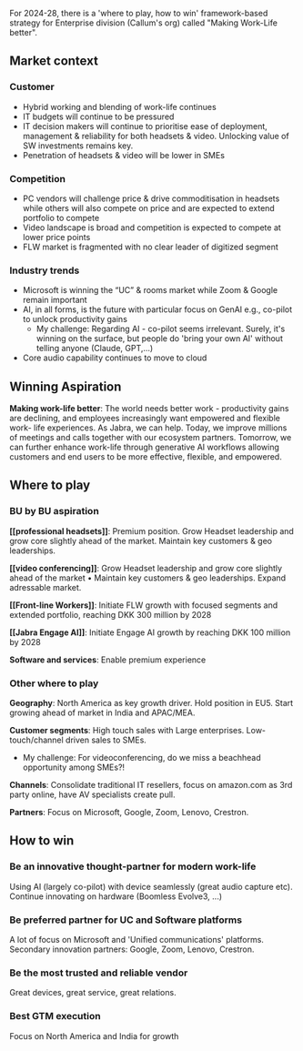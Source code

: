 For 2024-28, there is a 'where to play, how to win' framework-based strategy for Enterprise division (Callum's org) called "Making Work-Life better".

## Market context
### Customer
- Hybrid working and blending of work-life continues 
- IT budgets will continue to be pressured 
- IT decision makers will continue to prioritise ease of deployment, management & reliability for both headsets & video. Unlocking value of SW investments remains key. 
- Penetration of headsets & video will be lower in SMEs

### Competition
- PC vendors will challenge price & drive commoditisation in headsets while others will also compete on price and are expected to extend portfolio to compete 
- Video landscape is broad and competition is expected to compete at lower price points 
- FLW market is fragmented with no clear leader of digitized segment

### Industry trends
- Microsoft is winning the “UC” & rooms market while Zoom & Google remain important 
- AI, in all forms, is the future with particular focus on GenAI e.g., co-pilot to unlock productivity gains 
	- My challenge: Regarding AI - co-pilot seems irrelevant. Surely, it's winning on the surface, but people do 'bring your own AI' without telling anyone (Claude, GPT,...)
- Core audio capability continues to move to cloud

## Winning Aspiration
**Making work-life better**: The world needs better work - productivity gains are declining, and employees increasingly want empowered and flexible work- life experiences. As Jabra, we can help. Today, we improve millions of meetings and calls together with our ecosystem partners. Tomorrow, we can further enhance work-life through generative AI workflows allowing customers and end users to be more effective, flexible, and empowered.

## Where to play
### BU by BU aspiration
**[[professional headsets]]**: Premium position. Grow Headset leadership and grow core slightly ahead of the market. Maintain key customers & geo leaderships. 

**[[video conferencing]]**: Grow Headset leadership and grow core slightly ahead of the market • Maintain key customers & geo leaderships. Expand adressable market.

**[[Front-line Workers]]**: Initiate FLW growth with focused segments and extended portfolio, reaching DKK 300 million by 2028

**[[Jabra Engage AI]]**: Initiate Engage AI growth by reaching DKK 100 million by 2028

**Software and services**: Enable premium experience

### Other where to play
**Geography**: North America as key growth driver. Hold position in EU5. Start growing ahead of market in India and APAC/MEA.

**Customer segments**: High touch sales with Large enterprises. Low-touch/channel driven sales to SMEs.
- My challenge: For videoconferencing, do we miss a beachhead opportunity among SMEs?!

**Channels**: Consolidate traditional IT resellers, focus on amazon.com as 3rd party online, have AV specialists create pull.

**Partners**: Focus on Microsoft, Google, Zoom, Lenovo, Crestron.

## How to win

### Be an innovative thought-partner for modern work-life
Using AI (largely co-pilot) with device seamlessly (great audio capture etc).
Continue innovating on hardware (Boomless Evolve3, ...)

### Be preferred partner for UC and Software platforms
A lot of focus on Microsoft and 'Unified communications' platforms.
Secondary innovation partners: Google, Zoom, Lenovo, Crestron.

### Be the most trusted and reliable vendor
Great devices, great service, great relations.

### Best GTM execution
Focus on North America and India for growth



